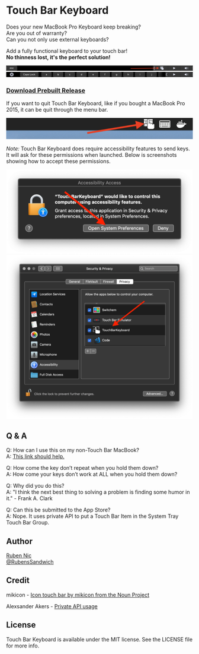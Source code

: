 # Touch Bar Keyboard

Does your new MacBook Pro Keyboard keep breaking?  
Are you out of warranty?  
Can you not only use external keyboards? 

Add a fully functional keyboard to your touch bar!  
**No thinness lost, it's the perfect solution!**

![Touch Bar Keyboard Open Icon](screenshot1.png)
![Touch Bar Keyboard Keys](screenshot2.png)

 
### [Download Prebuilt Release](https://github.com/RubenSandwich/TouchBarKeyboard/releases/download/v1.0/TouchBarKeyboard.app.zip)

If you want to quit Touch Bar Keyboard, like if you bought a MacBook Pro 2015, it can be quit through the menu bar.

![Touch Bar Keyboard Menu Bar Icon](menuBar.png)

*Note:* Touch Bar Keyboard does require accessibility features to send keys. It will ask for these permissions when launched. Below is screenshots showing how to accept these permissions.

![Open System Preferences Alert](install1.png)
![Allow Touch Bar Keyboard Accessibility Features](install2.png)


## Q & A

Q: How can I use this on my non-Touch Bar MacBook?  
A: [This link should help.](https://www.apple.com/shop/buy-mac/macbook-pro/13-inch-space-gray-256gb-2.3ghz-quad-core#)

Q: How come the key don’t repeat when you hold them down?  
A: How come your keys don’t work at ALL when you hold them down?

Q: Why did you do this?  
A: "I think the next best thing to solving a problem is finding some humor in it." - Frank A. Clark

Q: Can this be submitted to the App Store?  
A: Nope. It uses private API to put a Touch Bar Item in the System Tray Touch Bar Group.

## Author

[Ruben Nic](https://rubennic.com)  
[@RubensSandwich](https://twitter.com/RubensSandwich)

## Credit

mikicon - [Icon touch bar by mikicon from the Noun Project](https://thenounproject.com/search/?q=touch%20bar&i=741573)

Alexsander Akers - [Private API usage](https://github.com/a2/touch-baer)

## License

Touch Bar Keyboard is available under the MIT license. See the LICENSE file for more info.
